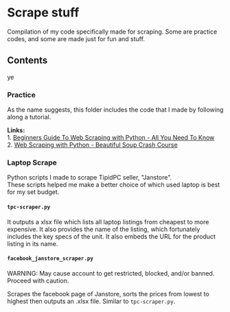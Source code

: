 
# Scrape stuff

Compilation of my code specifically made for scraping.
Some are practice codes, and some are made just for fun and stuff.


## Contents
ye
### Practice
As the name suggests, this folder includes the code that I made by following along a tutorial.  

__Links:__  
    1. [Beginners Guide To Web Scraping with Python - All You Need To Know](https://youtu.be/QhD015WUMxE)  
    2. [Web Scraping with Python - Beautiful Soup Crash Course](https://youtu.be/XVv6mJpFOb0)

### Laptop Scrape
Python scripts I made to scrape TipidPC seller, "Janstore".  
These scripts helped me make a better choice of which used laptop is best for my set budget.  

#### `tpc-scraper.py`
It outputs a xlsx file which lists all laptop listings from cheapest to more expensive. It also provides the name of the listing, which fortunately includes the key specs of the unit. It also embeds the URL for the product listing in its name.

#### `facebook_janstore_scraper.py`
WARNING: May cause account to get restricted, blocked, and/or banned. Proceed with caution.

Scrapes the facebook page of Janstore, sorts the prices from lowest to highest then outputs an .xlsx file. Similar to `tpc-scraper.py`.